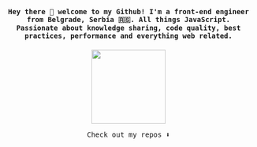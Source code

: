 <h4 align="center">
    <samp>Hey there 👋 welcome to my Github! I'm a front-end engineer from Belgrade, Serbia 🇷🇸. All things JavaScript. Passionate about knowledge sharing, code quality, best practices, performance and everything web related.</samp>
</h4>

<p align="center" style="margin-top: 20px">
  <a href="https://vsimonovski.me" target="_blank"><img width="150" src="https://media.giphy.com/media/5Lmn42BCOy99RaGRP7/giphy.gif"></a>
</p>

<p align="center"><samp>Check out my repos ⬇️</samp></p>
